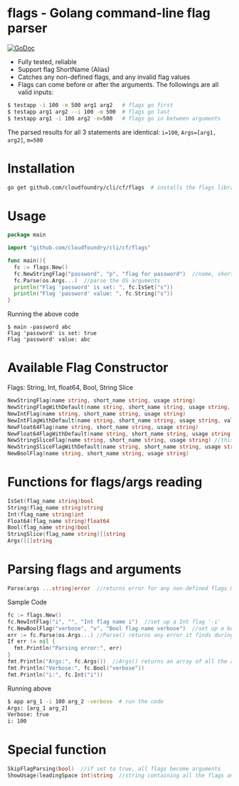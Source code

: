 # flags - Golang command-line flag parser
[![GoDoc](https://godoc.org/github.com/cloudfoundry/cli/cf/flags?status.svg)](https://godoc.org/github.com/cloudfoundry/cli/cf/flags)

- Fully tested, reliable
- Support flag ShortName (Alias)
- Catches any non-defined flags, and any invalid flag values
- Flags can come before or after the arguments. The followings are all valid inputs:
```bash
$ testapp -i 100 -m 500 arg1 arg2   # flags go first
$ testapp arg1 arg2 --i 100 -m 500  # flags go last
$ testapp arg1 -i 100 arg2 -m=500   # flags go in between arguments
```
The parsed results for all 3 statements are identical: `i=100`, `Args=[arg1, arg2]`, `m=500`

# Installation
```bash
go get github.com/cloudfoundry/cli/cf/flags  # installs the flags library
```

# Usage
```Go
package main

import "github.com/cloudfoundry/cli/cf/flags"

func main(){
  fc := flags.New()
  fc.NewStringFlag("password", "p", "flag for password")  //name, short_name and usage of the string flag
  fc.Parse(os.Args...)  //parse the OS arguments
  println("Flag 'password' is set: ", fc.IsSet("s"))
  println("Flag 'password' value: ", fc.String("s"))
}
```
Running the above code
```
$ main -password abc
Flag 'password' is set: true
Flag 'password' value: abc
```

# Available Flag Constructor
Flags: String, Int, float64, Bool, String Slice
```Go
NewStringFlag(name string, short_name string, usage string)
NewStringFlagWithDefault(name string, short_name string, usage string, value string)
NewIntFlag(name string, short_name string, usage string)
NewIntFlagWithDefault(name string, short_name string, usage string, value int)
NewFloat64Flag(name string, short_name string, usage string)
NewFloat64FlagWithDefault(name string, short_name string, usage string, value float64)
NewStringSliceFlag(name string, short_name string, usage string) //this flag can be supplied more than 1 time
NewStringSliceFlagWithDefault(name string, short_name string, usage string, value []string)
NewBoolFlag(name string, short_name string, usage string)
```

# Functions for flags/args reading
```Go
IsSet(flag_name string)bool
String(flag_name string)string
Int(flag_name string)int
Float64(flag_name string)float64
Bool(flag_name string)bool
StringSlice(flag_name string)[]string  
Args()[]string
```

# Parsing flags and arguments
```Go
Parse(args ...string)error  //returns error for any non-defined flags & invalid value for Int, Float64 and Bool flag.
```
Sample Code
```Go
fc := flags.New()
fc.NewIntFlag("i", "", "Int flag name i")  //set up a Int flag '-i'
fc.NewBoolFlag("verbose", "v", "Bool flag name verbose")  //set up a bool flag '-verbose'
err := fc.Parse(os.Args...) //Parse() returns any error it finds during parsing
If err != nil {
  fmt.Println("Parsing error:", err)
}
fmt.Println("Args:", fc.Args())  //Args() returns an array of all the arguments
fmt.Println("Verbose:", fc.Bool("verbose"))
fmt.Println("i:", fc.Int("i"))
```
Running above
```bash
$ app arg_1 -i 100 arg_2 -verbose  # run the code
Args: [arg_1 arg_2]
Verbose: true
i: 100
```

# Special function
```Go
SkipFlagParsing(bool)  //if set to true, all flags become arguments
ShowUsage(leadingSpace int)string  //string containing all the flags and their usage text
```
